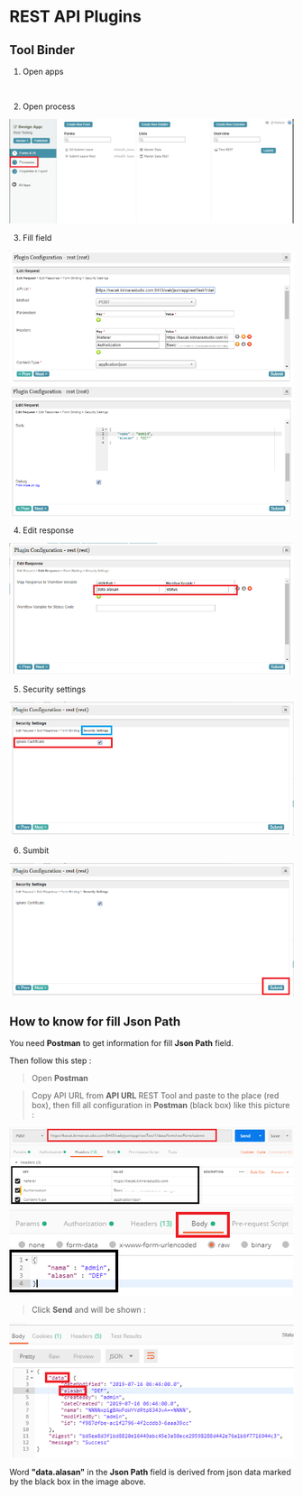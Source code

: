 # REST API Plugins

## Tool Binder

1. Open apps

<img src="https://raw.githubusercontent.com/kinnara-digital-studio/kecak-workflow/master/docs/assets/.png" alt="" />


2. Open process

<img src="https://raw.githubusercontent.com/kinnara-digital-studio/kecak-workflow/master/docs/assets/toolOpenProcess.png" alt="toolOpenProcess" />


3. Fill field

<img src="https://raw.githubusercontent.com/kinnara-digital-studio/kecak-workflow/master/docs/assets/toolFillField1.png" alt="toolFillField" />

<img src="https://raw.githubusercontent.com/kinnara-digital-studio/kecak-workflow/master/docs/assets/toolFillField2.png" alt="toolFillField1" />


4. Edit response

<img src="https://raw.githubusercontent.com/kinnara-digital-studio/kecak-workflow/master/docs/assets/toolEditResponse.png" alt="toolEditResponse" />


5. Security settings

<img src="https://raw.githubusercontent.com/kinnara-digital-studio/kecak-workflow/master/docs/assets/toolSecuritySettings.png" alt="toolSecuritySettings" />


6. Sumbit

<img src="https://raw.githubusercontent.com/kinnara-digital-studio/kecak-workflow/master/docs/assets/toolSubmit.png" alt="toolSubmit" />


## How to know for fill **Json Path**

You need **Postman** to get information for fill **Json Path** field.

Then follow this step :
 > Open **Postman**
 
 > Copy API URL from **API URL** REST Tool and paste to the place (red box), then fill all configuration in **Postman** (black box) like this picture :
 
 <img src="https://raw.githubusercontent.com/kinnara-digital-studio/kecak-workflow/master/docs/assets/postmanTool1.png" alt="postmanTool1" />
 
 <img src="https://raw.githubusercontent.com/kinnara-digital-studio/kecak-workflow/master/docs/assets/postmanTool2.png" alt="postmanTool2" />
 
 
 > Click **Send** and will be shown :
 
<img src="https://raw.githubusercontent.com/kinnara-digital-studio/kecak-workflow/master/docs/assets/postmanToolResult.png" alt="postmanToolResult" />

Word **"data.alasan"** in the **Json Path** field is derived from json data marked by the black box in the image above.
